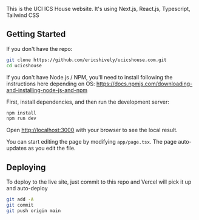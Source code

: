 This is the UCI ICS House website. It's using Next.js, React.js, Typescript, Tailwind CSS

## Getting Started

If you don't have the repo:

```bash
git clone https://github.com/ericshively/ucicshouse.com.git
cd ucicshouse
```

If you don't have Node.js / NPM, you'll need to install following the instructions here depending on OS:
https://docs.npmjs.com/downloading-and-installing-node-js-and-npm

First, install dependencies, and then run the development server:

```bash
npm install
npm run dev
```

Open [http://localhost:3000](http://localhost:3000) with your browser to see the local result.

You can start editing the page by modifying `app/page.tsx`. The page auto-updates as you edit the file.

## Deploying

To deploy to the live site, just commit to this repo and Vercel will pick it up and auto-deploy

```bash
git add -A
git commit
git push origin main
```
